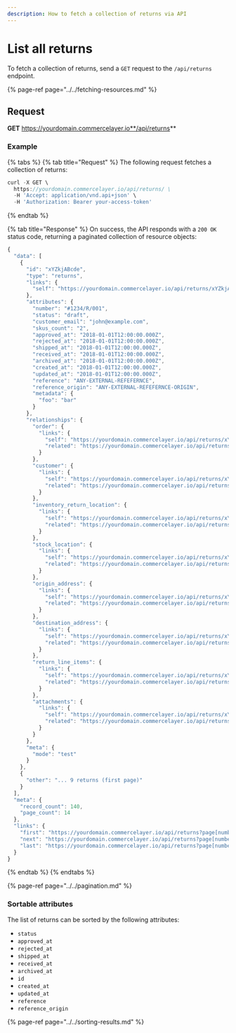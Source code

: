 ```yaml
---
description: How to fetch a collection of returns via API
---
```


# List all returns

To fetch a collection of returns, send a `GET` request to the `/api/returns` endpoint.

{% page-ref page="../../fetching-resources.md" %}

## Request

**GET** https://yourdomain.commercelayer.io**/api/returns**

### **Example**

{% tabs %}
{% tab title="Request" %}
The following request fetches a collection of returns:

```javascript
curl -X GET \
  https://yourdomain.commercelayer.io/api/returns/ \
  -H 'Accept: application/vnd.api+json' \
  -H 'Authorization: Bearer your-access-token'
```
{% endtab %}

{% tab title="Response" %}
On success, the API responds with a `200 OK` status code, returning a paginated collection of resource objects:

```javascript
{
  "data": [
    {
      "id": "xYZkjABcde",
      "type": "returns",
      "links": {
        "self": "https://yourdomain.commercelayer.io/api/returns/xYZkjABcde"
      },
      "attributes": {
        "number": "#1234/R/001",
        "status": "draft",
        "customer_email": "john@example.com",
        "skus_count": "2",
        "approved_at": "2018-01-01T12:00:00.000Z",
        "rejected_at": "2018-01-01T12:00:00.000Z",
        "shipped_at": "2018-01-01T12:00:00.000Z",
        "received_at": "2018-01-01T12:00:00.000Z",
        "archived_at": "2018-01-01T12:00:00.000Z",
        "created_at": "2018-01-01T12:00:00.000Z",
        "updated_at": "2018-01-01T12:00:00.000Z",
        "reference": "ANY-EXTERNAL-REFEFERNCE",
        "reference_origin": "ANY-EXTERNAL-REFEFERNCE-ORIGIN",
        "metadata": {
          "foo": "bar"
        }
      },
      "relationships": {
        "order": {
          "links": {
            "self": "https://yourdomain.commercelayer.io/api/returns/xYZkjABcde/relationships/order",
            "related": "https://yourdomain.commercelayer.io/api/returns/xYZkjABcde/order"
          }
        },
        "customer": {
          "links": {
            "self": "https://yourdomain.commercelayer.io/api/returns/xYZkjABcde/relationships/customer",
            "related": "https://yourdomain.commercelayer.io/api/returns/xYZkjABcde/customer"
          }
        },
        "inventory_return_location": {
          "links": {
            "self": "https://yourdomain.commercelayer.io/api/returns/xYZkjABcde/relationships/inventory_return_location",
            "related": "https://yourdomain.commercelayer.io/api/returns/xYZkjABcde/inventory_return_location"
          }
        },
        "stock_location": {
          "links": {
            "self": "https://yourdomain.commercelayer.io/api/returns/xYZkjABcde/relationships/stock_location",
            "related": "https://yourdomain.commercelayer.io/api/returns/xYZkjABcde/stock_location"
          }
        },
        "origin_address": {
          "links": {
            "self": "https://yourdomain.commercelayer.io/api/returns/xYZkjABcde/relationships/origin_address",
            "related": "https://yourdomain.commercelayer.io/api/returns/xYZkjABcde/origin_address"
          }
        },
        "destination_address": {
          "links": {
            "self": "https://yourdomain.commercelayer.io/api/returns/xYZkjABcde/relationships/destination_address",
            "related": "https://yourdomain.commercelayer.io/api/returns/xYZkjABcde/destination_address"
          }
        },
        "return_line_items": {
          "links": {
            "self": "https://yourdomain.commercelayer.io/api/returns/xYZkjABcde/relationships/return_line_items",
            "related": "https://yourdomain.commercelayer.io/api/returns/xYZkjABcde/return_line_items"
          }
        },
        "attachments": {
          "links": {
            "self": "https://yourdomain.commercelayer.io/api/returns/xYZkjABcde/relationships/attachments",
            "related": "https://yourdomain.commercelayer.io/api/returns/xYZkjABcde/attachments"
          }
        }
      },
      "meta": {
        "mode": "test"
      }
    },
    {
      "other": "... 9 returns (first page)"
    }
  ],
  "meta": {
    "record_count": 140,
    "page_count": 14
  },
  "links": {
    "first": "https://yourdomain.commercelayer.io/api/returns?page[number]=1&page[size]=10",
    "next": "https://yourdomain.commercelayer.io/api/returns?page[number]=2&page[size]=10",
    "last": "https://yourdomain.commercelayer.io/api/returns?page[number]=14&page[size]=10"
  }
}
```
{% endtab %}
{% endtabs %}

{% page-ref page="../../pagination.md" %}

### Sortable attributes

The list of returns can be sorted by the following attributes:

* `status`
* `approved_at`
* `rejected_at`
* `shipped_at`
* `received_at`
* `archived_at`
* `id`
* `created_at`
* `updated_at`
* `reference`
* `reference_origin`

{% page-ref page="../../sorting-results.md" %}

